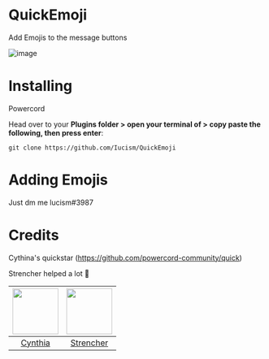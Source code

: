 # QuickEmoji

Add Emojis to the message buttons 

![image](https://user-images.githubusercontent.com/105166639/172046128-17b681c5-ca9a-48d5-b8d1-c78723306ed4.png)


# Installing 
Powercord 

Head over to your **Plugins folder > open your terminal of > copy paste the following, then press enter**:

```
git clone https://github.com/Iucism/QuickEmoji
```

# Adding Emojis

Just dm me lucism#3987


# Credits

Cythina's quickstar (https://github.com/powercord-community/quick)

Strencher helped a lot 💖

|<a href="https://github.com/cyyynthia"><img src="https://avatars.githubusercontent.com/u/9999055?v=4" width="90px" height="90px"></a>|<a href="https://github.com/Strencher"><img src="https://avatars.githubusercontent.com/u/46447572?v=4" width="90px" height="90px"></a>|
|:-:|:-:|
|[Cynthia](https://github.com/cyyynthia)|[Strencher](https://github.com/Strencher)|
